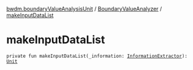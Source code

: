[bwdm.boundaryValueAnalysisUnit](../index.md) / [BoundaryValueAnalyzer](index.md) / [makeInputDataList](./make-input-data-list.md)

# makeInputDataList

`private fun makeInputDataList(_information: `[`InformationExtractor`](../../bwdm.information-store/-information-extractor/index.md)`): `[`Unit`](https://kotlinlang.org/api/latest/jvm/stdlib/kotlin/-unit/index.html)